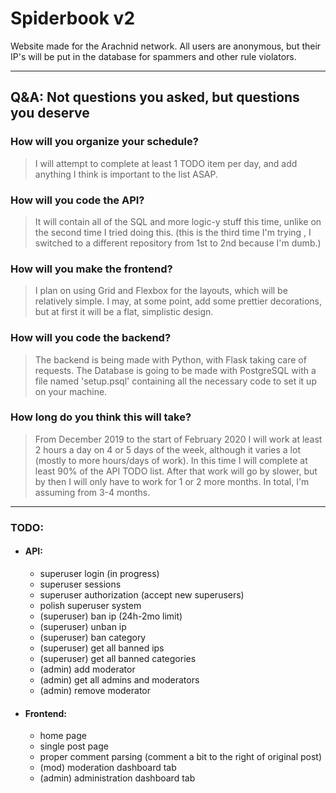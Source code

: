 # Spiderbook v2
Website made for the Arachnid network. All users are anonymous, but their IP's will be put in the database for spammers and other rule violators.

----
## Q&A: Not questions you asked, but questions you deserve
### How will you organize your schedule?
> I will attempt to complete at least 1 TODO item per day, and add anything I think is important to the list ASAP.

### How will you code the API?
> It will contain all of the SQL and more logic-y stuff this time, unlike on the second time I tried doing this. (this is the third time I'm trying , I switched to a different repository from 1st to 2nd because I'm dumb.)

### How will you make the frontend?
> I plan on using Grid and Flexbox for the layouts, which will be relatively simple. I may, at some point, add some prettier decorations, but at first it will be a flat, simplistic design.

### How will you code the backend?
> The backend is being made with Python, with Flask taking care of requests. The Database is going to be made with PostgreSQL with a file named 'setup.psql' containing all the necessary code to set it up on your machine.

### How long do you think this will take?
> From December 2019 to the start of February 2020 I will work at least 2 hours a day on 4 or 5 days of the week, although it varies a lot (mostly to more hours/days of work). In this time I will complete at least 90% of the API TODO list. After that work will go by slower, but by then I will only have to work for 1 or 2 more months. In total, I'm assuming from 3-4 months.
----    
### TODO:
- #### API:
    - superuser login (in progress)
    - superuser sessions
    - superuser authorization (accept new superusers)
    - polish superuser system
    - (superuser) ban ip (24h-2mo limit)
    - (superuser) unban ip
    - (superuser) ban category
    - (superuser) get all banned ips
    - (superuser) get all banned categories
    - (admin) add moderator
    - (admin) get all admins and moderators
    - (admin) remove moderator

- #### Frontend:
    - home page
    - single post page
    - proper comment parsing (comment a bit to the right of original post)
    - (mod) moderation dashboard tab
    - (admin) administration dashboard tab
